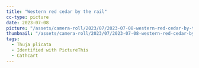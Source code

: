 ```yaml
---
title: "Western red cedar by the rail"
cc-type: picture
date: 2023-07-08
picture: "/assets/camera-roll/2023/07/2023-07-08-western-red-cedar-by-the-rail/20230709_013927151_iOS.jpg"
thumbnail: "/assets/camera-roll/2023/07/2023-07-08-western-red-cedar-by-the-rail/20230709_013927151_iOS-thumbnail.jpg"
tags:
  - Thuja plicata
  - Identified with PictureThis
  - Cathcart
---
```

